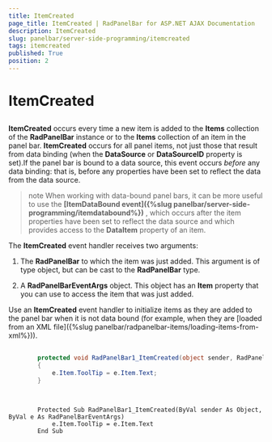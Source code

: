 ```yaml
---
title: ItemCreated
page_title: ItemCreated | RadPanelBar for ASP.NET AJAX Documentation
description: ItemCreated
slug: panelbar/server-side-programming/itemcreated
tags: itemcreated
published: True
position: 2
---
```


# ItemCreated



## 

**ItemCreated** occurs every time a new item is added to the **Items** collection of the **RadPanelBar** instance or to the **Items** collection of an item in the panel bar. **ItemCreated** occurs for all panel items, not just those that result from data binding (when the **DataSource** or **DataSourceID** property is set).If the panel bar is bound to a data source, this event occurs *before* any data binding: that is, before any properties have been set to reflect the data from the data source.

>note When working with data-bound panel bars, it can be more useful to use the **[ItemDataBound event]({%slug panelbar/server-side-programming/itemdatabound%})** , which occurs after the item properties have been set to reflect the data source and which provides access to the **DataItem** property of an item.
>


The **ItemCreated** event handler receives two arguments:

1. The **RadPanelBar** to which the item was just added. This argument is of type object, but can be cast to the **RadPanelBar** type.

1. A **RadPanelBarEventArgs** object. This object has an **Item** property that you can use to access the item that was just added.

Use an **ItemCreated** event handler to initialize items as they are added to the panel bar when it is not data bound (for example, when they are [loaded from an XML file]({%slug panelbar/radpanelbar-items/loading-items-from-xml%})).



````C#
	
	    protected void RadPanelBar1_ItemCreated(object sender, RadPanelBarEventArgs e) 
	    { 
	        e.Item.ToolTip = e.Item.Text; 
	    }
	
````
````VB.NET
	
	    Protected Sub RadPanelBar1_ItemCreated(ByVal sender As Object, ByVal e As RadPanelBarEventArgs)
	        e.Item.ToolTip = e.Item.Text
	    End Sub
	
````

